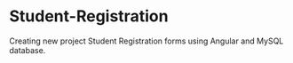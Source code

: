 # Student-Registration
Creating new project Student Registration forms using Angular and MySQL database.

